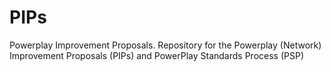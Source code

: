 # PIPs
Powerplay Improvement Proposals. Repository for the Powerplay (Network) Improvement Proposals (PIPs) and PowerPlay Standards Process (PSP)
